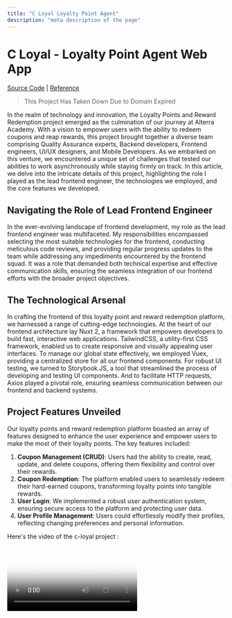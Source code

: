 ```yaml
---
title: "C Loyal Loyalty Point Agent"
description: "meta description of the page"
---
```


# C Loyal - Loyalty Point Agent Web App

[Source Code](https://github.com/drigoalexander/frontend) | [Reference](https://www.linkedin.com/posts/drigo-alexander-9a36a01a8_frontend-nuxt-vue-activity-6956797006224789504-Gql3?utm_source=share&utm_medium=member_desktop)

> This Project Has Taken Down Due to Domain Expired

In the realm of technology and innovation, the Loyalty Points and Reward Redemption project emerged as the culmination of our journey at Alterra Academy. With a vision to empower users with the ability to redeem coupons and reap rewards, this project brought together a diverse team comprising Quality Assurance experts, Backend developers, Frontend engineers, UI/UX designers, and Mobile Developers. As we embarked on this venture, we encountered a unique set of challenges that tested our abilities to work asynchronously while staying firmly on track. In this article, we delve into the intricate details of this project, highlighting the role I played as the lead frontend engineer, the technologies we employed, and the core features we developed.

## Navigating the Role of Lead Frontend Engineer

In the ever-evolving landscape of frontend development, my role as the lead frontend engineer was multifaceted. My responsibilities encompassed selecting the most suitable technologies for the frontend, conducting meticulous code reviews, and providing regular progress updates to the team while addressing any impediments encountered by the frontend squad. It was a role that demanded both technical expertise and effective communication skills, ensuring the seamless integration of our frontend efforts with the broader project objectives.

## The Technological Arsenal

In crafting the frontend of this loyalty point and reward redemption platform, we harnessed a range of cutting-edge technologies. At the heart of our frontend architecture lay Nuxt 2, a framework that empowers developers to build fast, interactive web applications. TailwindCSS, a utility-first CSS framework, enabled us to create responsive and visually appealing user interfaces. To manage our global state effectively, we employed Vuex, providing a centralized store for all our frontend components. For robust UI testing, we turned to Storybook.JS, a tool that streamlined the process of developing and testing UI components. And to facilitate HTTP requests, Axios played a pivotal role, ensuring seamless communication between our frontend and backend systems.

## Project Features Unveiled

Our loyalty points and reward redemption platform boasted an array of features designed to enhance the user experience and empower users to make the most of their loyalty points. The key features included:

1. **Coupon Management (CRUD)**: Users had the ability to create, read, update, and delete coupons, offering them flexibility and control over their rewards.
1. **Coupon Redemption**: The platform enabled users to seamlessly redeem their hard-earned coupons, transforming loyalty points into tangible rewards.
1. **User Login**: We implemented a robust user authentication system, ensuring secure access to the platform and protecting user data.
1. **User Profile Management**: Users could effortlessly modify their profiles, reflecting changing preferences and personal information.

Here's the video of the c-loyal project :

<video id="ember1776_html5_api" class="vjs-tech" tabindex="-1" preload="metadata" poster="https://media.licdn.com/dms/image/C5605AQFanes4VMDFjw/videocover-low/0/1658629623442?e=1696532400&amp;v=beta&amp;t=ZmUXRw2UxYa-NRfR-Qylmvl7BPemXtNVQyTjASlpO_0" src="https://dms.licdn.com/playlist/vid/C5605AQFanes4VMDFjw/mp4-720p-30fp-crf28/0/1658629634314?e=1696532400&amp;v=beta&amp;t=3rp_1gRn-Aqn7zfzfnuxqK6hLXZ-V8Sboj7j-ajqkNY" autoplay="autoplay"></video>
